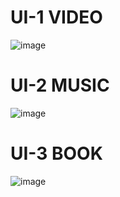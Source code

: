 # UI-1 VIDEO
![image](https://user-images.githubusercontent.com/69361351/175836923-6f341550-a177-44a0-aec6-a5be87479687.png)
# UI-2 MUSIC
![image](https://user-images.githubusercontent.com/69361351/176116139-280259d0-e40c-4888-8e9a-52c55c49881f.png)
# UI-3 BOOK
![image](https://user-images.githubusercontent.com/69361351/176317094-2283c742-0ad0-4c14-a2dd-9b51e5449be0.png)


